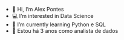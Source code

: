 - 👋 Hi, I’m Alex Pontes
- 💻 I’m interested in Data Science
- 🐍 I’m currently learning Python e SQL
- 💞️ Estou há 3 anos como analista de dados

<!---
AlexPontes97/AlexPontes97 is a ✨ special ✨ repository because its `README.md` (this file) appears on your GitHub profile.
You can click the Preview link to take a look at your changes.
--->
